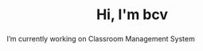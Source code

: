 <h1 align="center">Hi, I'm bcv</h1>
<h3 align="center"></h3>
<!-- Date 17 -->
<!-- <p align="center"> <img src="https://komarev.com/ghpvc/?username=vnvb&label=Profile%20views&color=0e75b6&style=flat" alt="vnvb" /> </p>- -->
 I’m currently working on Classroom Management System



